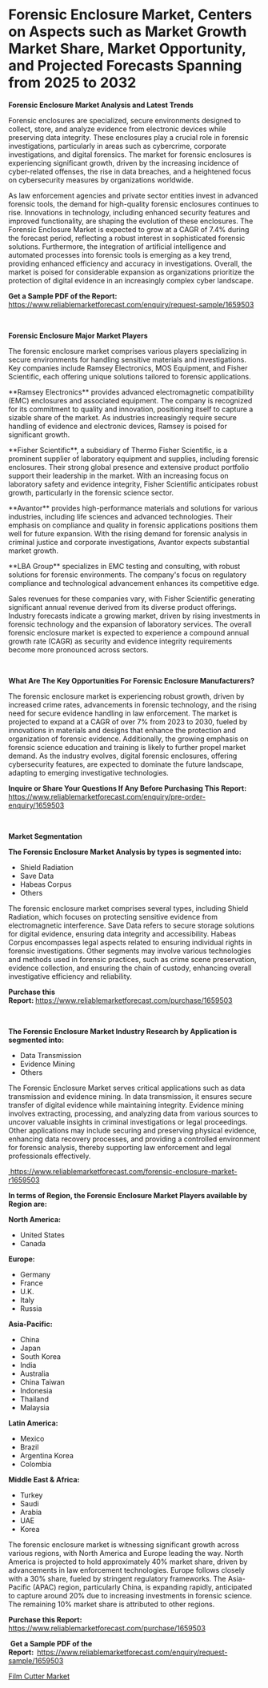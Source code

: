 <p><h1>Forensic Enclosure Market, Centers on Aspects such as Market Growth Market Share, Market Opportunity, and Projected Forecasts Spanning from 2025 to 2032</h1></p><p><strong>Forensic Enclosure Market Analysis and Latest Trends</strong></p>
<p><p>Forensic enclosures are specialized, secure environments designed to collect, store, and analyze evidence from electronic devices while preserving data integrity. These enclosures play a crucial role in forensic investigations, particularly in areas such as cybercrime, corporate investigations, and digital forensics. The market for forensic enclosures is experiencing significant growth, driven by the increasing incidence of cyber-related offenses, the rise in data breaches, and a heightened focus on cybersecurity measures by organizations worldwide.</p><p>As law enforcement agencies and private sector entities invest in advanced forensic tools, the demand for high-quality forensic enclosures continues to rise. Innovations in technology, including enhanced security features and improved functionality, are shaping the evolution of these enclosures. The Forensic Enclosure Market is expected to grow at a CAGR of 7.4% during the forecast period, reflecting a robust interest in sophisticated forensic solutions. Furthermore, the integration of artificial intelligence and automated processes into forensic tools is emerging as a key trend, providing enhanced efficiency and accuracy in investigations. Overall, the market is poised for considerable expansion as organizations prioritize the protection of digital evidence in an increasingly complex cyber landscape.</p></p>
<p><strong>Get a Sample PDF of the Report:&nbsp;</strong> <a href="https://www.reliablemarketforecast.com/enquiry/request-sample/1659503?utm_campaign=1110&utm_medium=2&utm_source=Github&utm_content=ia&utm_term=17022025&utm_id=forensic-enclosure">https://www.reliablemarketforecast.com/enquiry/request-sample/1659503</a></p>
<p>&nbsp;</p>
<p><strong>Forensic Enclosure Major Market Players</strong></p>
<p><p>The forensic enclosure market comprises various players specializing in secure environments for handling sensitive materials and investigations. Key companies include Ramsey Electronics, MOS Equipment, and Fisher Scientific, each offering unique solutions tailored to forensic applications.</p><p>**Ramsey Electronics** provides advanced electromagnetic compatibility (EMC) enclosures and associated equipment. The company is recognized for its commitment to quality and innovation, positioning itself to capture a sizable share of the market. As industries increasingly require secure handling of evidence and electronic devices, Ramsey is poised for significant growth.</p><p>**Fisher Scientific**, a subsidiary of Thermo Fisher Scientific, is a prominent supplier of laboratory equipment and supplies, including forensic enclosures. Their strong global presence and extensive product portfolio support their leadership in the market. With an increasing focus on laboratory safety and evidence integrity, Fisher Scientific anticipates robust growth, particularly in the forensic science sector.</p><p>**Avantor** provides high-performance materials and solutions for various industries, including life sciences and advanced technologies. Their emphasis on compliance and quality in forensic applications positions them well for future expansion. With the rising demand for forensic analysis in criminal justice and corporate investigations, Avantor expects substantial market growth.</p><p>**LBA Group** specializes in EMC testing and consulting, with robust solutions for forensic environments. The company's focus on regulatory compliance and technological advancement enhances its competitive edge. </p><p>Sales revenues for these companies vary, with Fisher Scientific generating significant annual revenue derived from its diverse product offerings. Industry forecasts indicate a growing market, driven by rising investments in forensic technology and the expansion of laboratory services. The overall forensic enclosure market is expected to experience a compound annual growth rate (CAGR) as security and evidence integrity requirements become more pronounced across sectors.</p></p>
<p>&nbsp;</p>
<p><strong>What Are The Key Opportunities For Forensic Enclosure Manufacturers?</strong></p>
<p><p>The forensic enclosure market is experiencing robust growth, driven by increased crime rates, advancements in forensic technology, and the rising need for secure evidence handling in law enforcement. The market is projected to expand at a CAGR of over 7% from 2023 to 2030, fueled by innovations in materials and designs that enhance the protection and organization of forensic evidence. Additionally, the growing emphasis on forensic science education and training is likely to further propel market demand. As the industry evolves, digital forensic enclosures, offering cybersecurity features, are expected to dominate the future landscape, adapting to emerging investigative technologies.</p></p>
<p><strong>Inquire or Share Your Questions If Any Before Purchasing This Report:</strong> <a href="https://www.reliablemarketforecast.com/enquiry/pre-order-enquiry/1659503?utm_campaign=1110&utm_medium=2&utm_source=Github&utm_content=ia&utm_term=17022025&utm_id=forensic-enclosure">https://www.reliablemarketforecast.com/enquiry/pre-order-enquiry/1659503</a></p>
<p>&nbsp;</p>
<p><strong>Market Segmentation</strong></p>
<p><strong>The Forensic Enclosure Market Analysis by types is segmented into:</strong></p>
<p><ul><li>Shield Radiation</li><li>Save Data</li><li>Habeas Corpus</li><li>Others</li></ul></p>
<p><p>The forensic enclosure market comprises several types, including Shield Radiation, which focuses on protecting sensitive evidence from electromagnetic interference. Save Data refers to secure storage solutions for digital evidence, ensuring data integrity and accessibility. Habeas Corpus encompasses legal aspects related to ensuring individual rights in forensic investigations. Other segments may involve various technologies and methods used in forensic practices, such as crime scene preservation, evidence collection, and ensuring the chain of custody, enhancing overall investigative efficiency and reliability.</p></p>
<p><strong>Purchase this Report:&nbsp;</strong><a href="https://www.reliablemarketforecast.com/purchase/1659503?utm_campaign=1110&utm_medium=2&utm_source=Github&utm_content=ia&utm_term=17022025&utm_id=forensic-enclosure">https://www.reliablemarketforecast.com/purchase/1659503</a></p>
<p>&nbsp;</p>
<p><strong>The Forensic Enclosure Market Industry Research by Application is segmented into:</strong></p>
<p><ul><li>Data Transmission</li><li>Evidence Mining</li><li>Others</li></ul></p>
<p><p>The Forensic Enclosure Market serves critical applications such as data transmission and evidence mining. In data transmission, it ensures secure transfer of digital evidence while maintaining integrity. Evidence mining involves extracting, processing, and analyzing data from various sources to uncover valuable insights in criminal investigations or legal proceedings. Other applications may include securing and preserving physical evidence, enhancing data recovery processes, and providing a controlled environment for forensic analysis, thereby supporting law enforcement and legal professionals effectively.</p></p>
<p><a href="https://www.reliablemarketforecast.com/forensic-enclosure-market-r1659503?utm_campaign=1110&utm_medium=2&utm_source=Github&utm_content=ia&utm_term=17022025&utm_id=forensic-enclosure">&nbsp;https://www.reliablemarketforecast.com/forensic-enclosure-market-r1659503</a></p>
<p><strong>In terms of Region, the Forensic Enclosure Market Players available by Region are:</strong></p>
<p>
    <p> <strong> North America: </strong>
        <ul>
            <li>United States</li>
            <li>Canada</li>
        </ul>
        </p> 
    <p> <strong> Europe: </strong>
        <ul>
            <li>Germany</li>
            <li>France</li>
            <li>U.K.</li>
            <li>Italy</li>
            <li>Russia</li>
        </ul>
        </p> 
    <p> <strong> Asia-Pacific: </strong>
        <ul>
            <li>China</li>
            <li>Japan</li>
            <li>South Korea</li>
            <li>India</li>
            <li>Australia</li>
            <li>China Taiwan</li>
            <li>Indonesia</li>
            <li>Thailand</li>
            <li>Malaysia</li>
        </ul>
        </p> 
    <p> <strong> Latin America: </strong>
        <ul>
            <li>Mexico</li>
            <li>Brazil</li>
            <li>Argentina Korea</li>
            <li>Colombia</li>
        </ul>
        </p> 
    <p> <strong> Middle East & Africa: </strong>
        <ul>
            <li>Turkey</li>
            <li>Saudi</li>
            <li>Arabia</li>
            <li>UAE</li>
            <li>Korea</li>
        </ul>
    </p>
    </p>
<p><p>The forensic enclosure market is witnessing significant growth across various regions, with North America and Europe leading the way. North America is projected to hold approximately 40% market share, driven by advancements in law enforcement technologies. Europe follows closely with a 30% share, fueled by stringent regulatory frameworks. The Asia-Pacific (APAC) region, particularly China, is expanding rapidly, anticipated to capture around 20% due to increasing investments in forensic science. The remaining 10% market share is attributed to other regions.</p></p>
<p><strong>Purchase this Report: </strong><a href="https://www.reliablemarketforecast.com/purchase/1659503?utm_campaign=1110&utm_medium=2&utm_source=Github&utm_content=ia&utm_term=17022025&utm_id=forensic-enclosure">https://www.reliablemarketforecast.com/purchase/1659503</a></p>
<p>&nbsp;<strong>Get a Sample PDF of the Report:&nbsp;&nbsp;</strong><a href="https://www.reliablemarketforecast.com/enquiry/request-sample/1659503?utm_campaign=1110&utm_medium=2&utm_source=Github&utm_content=ia&utm_term=17022025&utm_id=forensic-enclosure">https://www.reliablemarketforecast.com/enquiry/request-sample/1659503</a></p>
<p><strong></strong></p>
<p><p><a href="https://github.com/WillieWoodard/Market-Research-Report-List-7/blob/main/film-cutter-market.md?utm_campaign=1110&utm_medium=2&utm_source=Github&utm_content=ia&utm_term=17022025&utm_id=forensic-enclosure">Film Cutter Market</a></p></p>